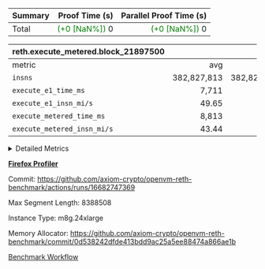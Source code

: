 | Summary | Proof Time (s) | Parallel Proof Time (s) |
|:---|---:|---:|
| Total | <span style='color: green'>(+0 [NaN%])</span> 0 | <span style='color: green'>(+0 [NaN%])</span> 0 |


| reth.execute_metered.block_21897500 |||||
|:---|---:|---:|---:|---:|
|metric|avg|sum|max|min|
| `insns               ` |  382,827,813 |  382,827,813 |  382,827,813 |  382,827,813 |
| `execute_e1_time_ms  ` |  7,711 |  7,711 |  7,711 |  7,711 |
| `execute_e1_insn_mi/s` |  49.65 | -          |  49.65 |  49.65 |
| `execute_metered_time_ms` |  8,813 | -          | -          | -          |
| `execute_metered_insn_mi/s` |  43.44 | -          |  43.44 |  43.44 |



<details>
<summary>Detailed Metrics</summary>

|  | reth-block_time_ms |
| --- |
|  | 17,876 | 

| air_name | block_number | quotient_deg | interactions | constraints |
| --- | --- | --- | --- | --- |
| AccessAdapterAir<16> | 21897500 | 2 | 5 | 12 | 
| AccessAdapterAir<2> | 21897500 | 2 | 5 | 12 | 
| AccessAdapterAir<32> | 21897500 | 2 | 5 | 12 | 
| AccessAdapterAir<4> | 21897500 | 2 | 5 | 12 | 
| AccessAdapterAir<8> | 21897500 | 2 | 5 | 12 | 
| BitwiseOperationLookupAir<8> | 21897500 | 2 | 2 | 4 | 
| KeccakVmAir | 21897500 | 2 | 321 | 4,513 | 
| MemoryMerkleAir<8> | 21897500 | 2 | 4 | 39 | 
| PersistentBoundaryAir<8> | 21897500 | 2 | 3 | 7 | 
| PhantomAir | 21897500 | 2 | 3 | 5 | 
| Poseidon2PeripheryAir<BabyBearParameters>, 1> | 21897500 | 2 | 1 | 286 | 
| ProgramAir | 21897500 | 1 | 1 | 4 | 
| RangeTupleCheckerAir<2> | 21897500 | 1 | 1 | 4 | 
| Rv32HintStoreAir | 21897500 | 2 | 18 | 28 | 
| Sha256VmAir | 21897500 | 2 | 50 | 663 | 
| VariableRangeCheckerAir | 21897500 | 1 | 1 | 4 | 
| VmAirWrapper<Rv32BaseAluAdapterAir, BaseAluCoreAir<4, 8> | 21897500 | 2 | 20 | 37 | 
| VmAirWrapper<Rv32BaseAluAdapterAir, LessThanCoreAir<4, 8> | 21897500 | 2 | 18 | 40 | 
| VmAirWrapper<Rv32BaseAluAdapterAir, ShiftCoreAir<4, 8> | 21897500 | 2 | 24 | 91 | 
| VmAirWrapper<Rv32BranchAdapterAir, BranchEqualCoreAir<4> | 21897500 | 2 | 11 | 20 | 
| VmAirWrapper<Rv32BranchAdapterAir, BranchLessThanCoreAir<4, 8> | 21897500 | 2 | 13 | 35 | 
| VmAirWrapper<Rv32CondRdWriteAdapterAir, Rv32JalLuiCoreAir> | 21897500 | 2 | 10 | 18 | 
| VmAirWrapper<Rv32HeapAdapterAir<2, 32, 32>, BaseAluCoreAir<32, 8> | 21897500 | 2 | 61 | 126 | 
| VmAirWrapper<Rv32HeapAdapterAir<2, 32, 32>, LessThanCoreAir<32, 8> | 21897500 | 2 | 31 | 129 | 
| VmAirWrapper<Rv32HeapAdapterAir<2, 32, 32>, MultiplicationCoreAir<32, 8> | 21897500 | 2 | 61 | 57 | 
| VmAirWrapper<Rv32HeapAdapterAir<2, 32, 32>, ShiftCoreAir<32, 8> | 21897500 | 2 | 79 | 2,161 | 
| VmAirWrapper<Rv32HeapBranchAdapterAir<2, 32>, BranchEqualCoreAir<32> | 21897500 | 2 | 20 | 55 | 
| VmAirWrapper<Rv32HeapBranchAdapterAir<2, 32>, BranchLessThanCoreAir<32, 8> | 21897500 | 2 | 22 | 126 | 
| VmAirWrapper<Rv32IsEqualModAdapterAir<2, 1, 32, 32>, ModularIsEqualCoreAir<32, 4, 8> | 21897500 | 2 | 25 | 225 | 
| VmAirWrapper<Rv32IsEqualModAdapterAir<2, 3, 16, 48>, ModularIsEqualCoreAir<48, 4, 8> | 21897500 | 2 | 41 | 333 | 
| VmAirWrapper<Rv32JalrAdapterAir, Rv32JalrCoreAir> | 21897500 | 2 | 16 | 20 | 
| VmAirWrapper<Rv32LoadStoreAdapterAir, LoadSignExtendCoreAir<4, 8> | 21897500 | 2 | 18 | 33 | 
| VmAirWrapper<Rv32LoadStoreAdapterAir, LoadStoreCoreAir<4> | 21897500 | 2 | 17 | 40 | 
| VmAirWrapper<Rv32MultAdapterAir, DivRemCoreAir<4, 8> | 21897500 | 2 | 25 | 84 | 
| VmAirWrapper<Rv32MultAdapterAir, MulHCoreAir<4, 8> | 21897500 | 2 | 24 | 31 | 
| VmAirWrapper<Rv32MultAdapterAir, MultiplicationCoreAir<4, 8> | 21897500 | 2 | 19 | 19 | 
| VmAirWrapper<Rv32RdWriteAdapterAir, Rv32AuipcCoreAir> | 21897500 | 2 | 12 | 14 | 
| VmAirWrapper<Rv32VecHeapAdapterAir<1, 2, 2, 32, 32>, FieldExpressionCoreAir> | 21897500 | 2 | 415 | 480 | 
| VmAirWrapper<Rv32VecHeapAdapterAir<1, 6, 6, 16, 16>, FieldExpressionCoreAir> | 21897500 | 2 | 832 | 921 | 
| VmAirWrapper<Rv32VecHeapAdapterAir<2, 1, 1, 32, 32>, FieldExpressionCoreAir> | 21897500 | 2 | 158 | 190 | 
| VmAirWrapper<Rv32VecHeapAdapterAir<2, 2, 2, 32, 32>, FieldExpressionCoreAir> | 21897500 | 2 | 428 | 457 | 
| VmAirWrapper<Rv32VecHeapAdapterAir<2, 3, 3, 16, 16>, FieldExpressionCoreAir> | 21897500 | 2 | 246 | 288 | 
| VmAirWrapper<Rv32VecHeapAdapterAir<2, 6, 6, 16, 16>, FieldExpressionCoreAir> | 21897500 | 2 | 668 | 701 | 
| VmConnectorAir | 21897500 | 2 | 5 | 11 | 

| block_number | execute_metered_time_ms | execute_e1_time_ms |
| --- | --- | --- |
| 21897500 | 8,889 | 7,789 | 

| group | block_number | insns | execute_metered_time_ms | execute_metered_insn_mi/s | execute_e1_time_ms | execute_e1_insn_mi/s |
| --- | --- | --- | --- | --- | --- | --- |
| reth.execute_metered.block_21897500 | 21897500 | 382,827,813 | 8,813 | 43.44 | 7,711 | 49.65 | 

</details>


**[Firefox Profiler](https://profiler.firefox.com/public/0jeen6dnce01s455c0gn3xb6t2x9qz256ha0m68)**

Commit: https://github.com/axiom-crypto/openvm-reth-benchmark/actions/runs/16682747369

Max Segment Length: 8388508

Instance Type: m8g.24xlarge

Memory Allocator: https://github.com/axiom-crypto/openvm-reth-benchmark/commit/0d538242dfde413bdd9ac25a5ee88474a866ae1b

[Benchmark Workflow]()
